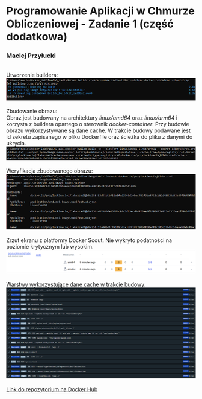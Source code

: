 # Programowanie Aplikacji w Chmurze Obliczeniowej - Zadanie 1 (część dodatkowa)
### Maciej Przyłucki 
<br />
Utworzenie buildera: <br />
<img src="screenshots/builder.png"/>
<br /><br />
Zbudowanie obrazu: <br />
Obraz jest budowany na architektury <i>linux/amd64</i> oraz <i>linux/arm64</i> i korzysta z buildera opartego o sterownik <i>docker-container</i>. Przy budowie obrazu wykorzystywane są dane cache. W trakcie budowy podawane jest id sekretu zapisanego w pliku Dockerfile oraz ścieżka do pliku z danymi do ukrycia. <br />
<img src="screenshots/build_dodatkowy.png"/>
<br /><br />
Weryfikacja zbudowanego obrazu: <br />
<img src="screenshots/inspect.png"/>
<br /><br />
Zrzut ekranu z platformy Docker Scout. Nie wykryto podatności na poziomie krytycznym lub wysokim. <br />
<img src="screenshots/scout.png"/>
<br /><br />
Warstwy wykorzystujące dane cache w trakcie budowy: <br />
<img src="screenshots/cache.png"/>
<br /><br />
<a href="https://hub.docker.com/repository/docker/przyluckimaciej/labx/general">Link do repozytorium na Docker Hub</a>